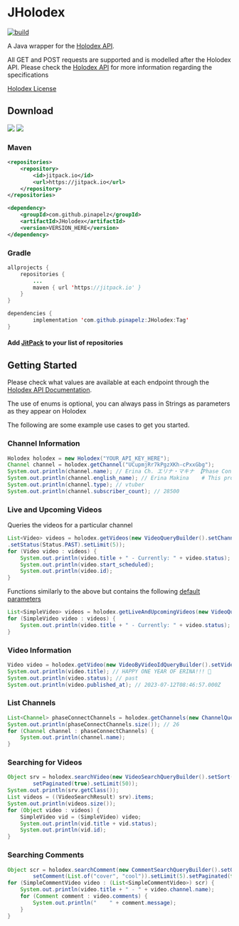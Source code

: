 # JHolodex
[![build](https://github.com/pinapelz/JHolodex/actions/workflows/maven.yml/badge.svg)](https://github.com/pinapelz/JHolodex/actions/workflows/maven.yml)

A Java wrapper for the [Holodex API](https://docs.holodex.net/#section/Holodex-API-Documentation).

All GET and POST requests are supported and is modelled after the Holodex API.
Please check the [Holodex API](https://holodex.stoplight.io/) for more information regarding the specifications


[Holodex License](https://docs.holodex.net/#section/LICENSE)

## Download
![](https://img.shields.io/github/v/release/pinapelz/JHolodex)
[![](https://jitpack.io/v/pinapelz/JHolodex.svg)](https://jitpack.io/#pinapelz/JHolodex)
### Maven
```xml
<repositories>
    <repository>
        <id>jitpack.io</id>
        <url>https://jitpack.io</url>
    </repository>
</repositories>

<dependency>
    <groupId>com.github.pinapelz</groupId>
    <artifactId>JHolodex</artifactId>
    <version>VERSION_HERE</version>
</dependency>
```

### Gradle
```java
allprojects {
    repositories {
        ...
        maven { url 'https://jitpack.io' }
    }
}

dependencies {
        implementation 'com.github.pinapelz:JHolodex:Tag'
}
```
#### Add [JitPack](https://jitpack.io/) to your list of repositories



## Getting Started
Please check what values are available at each endpoint through the [Holodex API Documentation](https://docs.holodex.net/#section/Holodex-API-Documentation).

The use of enums is optional, you can always pass in Strings as parameters as they appear on Holodex

The following are some example use cases to get you started.
### Channel Information
```java
Holodex holodex = new Holodex("YOUR_API_KEY_HERE");
Channel channel = holodex.getChannel("UCupmjRr7kPgzXKh-cPxxGbg");
System.out.println(channel.name); // Erina Ch. エリナ・マキナ 【Phase Connect】
System.out.println(channel.english_name); // Erina Makina    # This provides an English or localized name if available
System.out.println(channel.type); // vtuber
System.out.println(channel.subscriber_count); // 28500
```

### Live and Upcoming Videos
Queries the videos for a particular channel
```java
List<Video> videos = holodex.getVideos(new VideoQueryBuilder().setChannelId("UCupmjRr7kPgzXKh-cPxxGbg")
.setStatus(Status.PAST).setLimit(5));
for (Video video : videos) {
    System.out.println(video.title + " - Currently: " + video.status);
    System.out.println(video.start_scheduled);
    System.out.println(video.id);
}
```
Functions similarly to the above but contains the following [default parameters](https://docs.holodex.net/#/paths/~1live/get)
```java
List<SimpleVideo> videos = holodex.getLiveAndUpcomingVideos(new VideoQueryBuilder().setChannelId("UCupmjRr7kPgzXKh-cPxxGbg"));
for (SimpleVideo video : videos) {
    System.out.println(video.title + " - Currently: " + video.status);
}
```

### Video Information
```java
Video video = holodex.getVideo(new VideoByVideoIdQueryBuilder().setVideoId("CN4_2sEx6vA"));
System.out.println(video.title); // HAPPY ONE YEAR OF ERINA!!! 🐯
System.out.println(video.status); // past
System.out.println(video.published_at); // 2023-07-12T08:46:57.000Z
```

### List Channels
```java
List<Channel> phaseConnectChannels = holodex.getChannels(new ChannelQueryBuilder().setOrg(Organization.PHASE_CONNECT).setLimit(50));
System.out.println(phaseConnectChannels.size()); // 26
for (Channel channel : phaseConnectChannels) {
    System.out.println(channel.name);
}
```

### Searching for Videos
```java
Object srv = holodex.searchVideo(new VideoSearchQueryBuilder().setSort("newest").setTopic(List.of("Music_Cover")).
        setPaginated(true).setLimit(50));
System.out.println(srv.getClass());
List videos = ((VideoSearchResult) srv).items;
System.out.println(videos.size());
for (Object video : videos) {
    SimpleVideo vid = (SimpleVideo) video;
    System.out.println(vid.title + vid.status);
    System.out.println(vid.id);
}
```

### Searching Comments
```java
Object scr = holodex.searchComment(new CommentSearchQueryBuilder().setOrg(Organization.NIJISANJI).
        setComment(List.of("cover", "cool")).setLimit(5).setPaginated(false));
for (SimpleCommentVideo video : (List<SimpleCommentVideo>) scr) {
    System.out.println(video.title + " - " + video.channel.name);
    for (Comment comment : video.comments) {
        System.out.println("    " + comment.message);
    }
}
```


